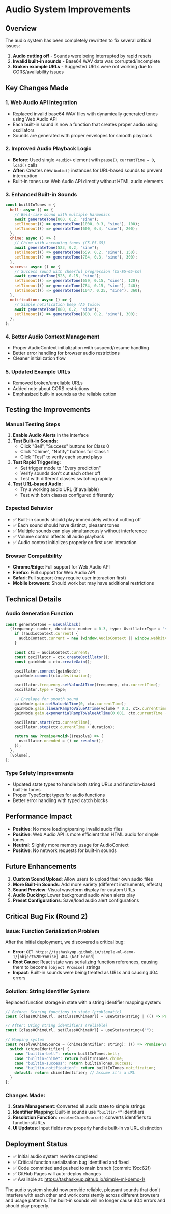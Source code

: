 # Audio System Improvements

## Overview
The audio system has been completely rewritten to fix several critical issues:

1. **Audio cutting off** - Sounds were being interrupted by rapid resets
2. **Invalid built-in sounds** - Base64 WAV data was corrupted/incomplete
3. **Broken example URLs** - Suggested URLs were not working due to CORS/availability issues

## Key Changes Made

### 1. Web Audio API Integration
- Replaced invalid base64 WAV files with dynamically generated tones using Web Audio API
- Each built-in sound is now a function that creates proper audio using oscillators
- Sounds are generated with proper envelopes for smooth playback

### 2. Improved Audio Playback Logic
- **Before**: Used single `<audio>` element with `pause()`, `currentTime = 0`, `load()` calls
- **After**: Creates new `Audio()` instances for URL-based sounds to prevent interruption
- Built-in tones use Web Audio API directly without HTML audio elements

### 3. Enhanced Built-in Sounds
```javascript
const builtInTones = {
  bell: async () => {
    // Bell-like sound with multiple harmonics
    await generateTone(800, 0.2, "sine");
    setTimeout(() => generateTone(1000, 0.3, "sine"), 100);
    setTimeout(() => generateTone(600, 0.4, "sine"), 200);
  },
  chime: async () => {
    // Chime with ascending tones (C5-E5-G5)
    await generateTone(523, 0.2, "sine");
    setTimeout(() => generateTone(659, 0.2, "sine"), 150);
    setTimeout(() => generateTone(784, 0.3, "sine"), 300);
  },
  success: async () => {
    // Success sound with cheerful progression (C5-E5-G5-C6)
    await generateTone(523, 0.15, "sine");
    setTimeout(() => generateTone(659, 0.15, "sine"), 120);
    setTimeout(() => generateTone(784, 0.15, "sine"), 240);
    setTimeout(() => generateTone(1047, 0.25, "sine"), 360);
  },
  notification: async () => {
    // Simple notification beep (A5 twice)
    await generateTone(880, 0.2, "sine");
    setTimeout(() => generateTone(880, 0.2, "sine"), 300);
  },
};
```

### 4. Better Audio Context Management
- Proper AudioContext initialization with suspend/resume handling
- Better error handling for browser audio restrictions
- Cleaner initialization flow

### 5. Updated Example URLs
- Removed broken/unreliable URLs
- Added note about CORS restrictions
- Emphasized built-in sounds as the reliable option

## Testing the Improvements

### Manual Testing Steps
1. **Enable Audio Alerts** in the interface
2. **Test Built-in Sounds**:
   - Click "Bell", "Success" buttons for Class 0
   - Click "Chime", "Notify" buttons for Class 1
   - Click "Test" to verify each sound plays
3. **Test Rapid Triggering**:
   - Set trigger mode to "Every prediction"
   - Verify sounds don't cut each other off
   - Test with different classes switching rapidly
4. **Test URL-based Audio**:
   - Try a working audio URL (if available)
   - Test with both classes configured differently

### Expected Behavior
- ✅ Built-in sounds should play immediately without cutting off
- ✅ Each sound should have distinct, pleasant tones
- ✅ Multiple sounds can play simultaneously without interference
- ✅ Volume control affects all audio playback
- ✅ Audio context initializes properly on first user interaction

### Browser Compatibility
- **Chrome/Edge**: Full support for Web Audio API
- **Firefox**: Full support for Web Audio API  
- **Safari**: Full support (may require user interaction first)
- **Mobile browsers**: Should work but may have additional restrictions

## Technical Details

### Audio Generation Function
```javascript
const generateTone = useCallback(
  (frequency: number, duration: number = 0.3, type: OscillatorType = "sine") => {
    if (!audioContext.current) {
      audioContext.current = new (window.AudioContext || window.webkitAudioContext)();
    }

    const ctx = audioContext.current;
    const oscillator = ctx.createOscillator();
    const gainNode = ctx.createGain();

    oscillator.connect(gainNode);
    gainNode.connect(ctx.destination);

    oscillator.frequency.setValueAtTime(frequency, ctx.currentTime);
    oscillator.type = type;

    // Envelope for smooth sound
    gainNode.gain.setValueAtTime(0, ctx.currentTime);
    gainNode.gain.linearRampToValueAtTime(volume * 0.3, ctx.currentTime + 0.01);
    gainNode.gain.exponentialRampToValueAtTime(0.001, ctx.currentTime + duration);

    oscillator.start(ctx.currentTime);
    oscillator.stop(ctx.currentTime + duration);

    return new Promise<void>((resolve) => {
      oscillator.onended = () => resolve();
    });
  },
  [volume],
);
```

### Type Safety Improvements
- Updated state types to handle both string URLs and function-based built-in tones
- Proper TypeScript types for audio functions
- Better error handling with typed catch blocks

## Performance Impact
- **Positive**: No more loading/parsing invalid audio files
- **Positive**: Web Audio API is more efficient than HTML audio for simple tones
- **Neutral**: Slightly more memory usage for AudioContext
- **Positive**: No network requests for built-in sounds

## Future Enhancements
1. **Custom Sound Upload**: Allow users to upload their own audio files
2. **More Built-in Sounds**: Add more variety (different instruments, effects)
3. **Sound Preview**: Visual waveform display for custom URLs
4. **Audio Ducking**: Lower background audio when alerts play
5. **Preset Configurations**: Save/load audio alert configurations

## Critical Bug Fix (Round 2)

### Issue: Function Serialization Problem
After the initial deployment, we discovered a critical bug:
- **Error**: `GET https://tashaskyup.github.io/simple-ml-demo-1/[object%20Promise] 404 (Not Found)`
- **Root Cause**: React state was serializing function references, causing them to become `[object Promise]` strings
- **Impact**: Built-in sounds were being treated as URLs and causing 404 errors

### Solution: String Identifier System
Replaced function storage in state with a string identifier mapping system:

```javascript
// Before: Storing functions in state (problematic)
const [class0ChimeUrl, setClass0ChimeUrl] = useState<string | (() => Promise<void>)>("");

// After: Using string identifiers (reliable)
const [class0ChimeUrl, setClass0ChimeUrl] = useState<string>("");

// Mapping system
const resolveChimeSource = (chimeIdentifier: string): (() => Promise<void>) | string => {
  switch (chimeIdentifier) {
    case "builtin-bell": return builtInTones.bell;
    case "builtin-chime": return builtInTones.chime;
    case "builtin-success": return builtInTones.success;
    case "builtin-notification": return builtInTones.notification;
    default: return chimeIdentifier; // Assume it's a URL
  }
};
```

### Changes Made:
1. **State Management**: Converted all audio state to simple strings
2. **Identifier Mapping**: Built-in sounds use `"builtin-*"` identifiers
3. **Resolution Function**: `resolveChimeSource()` converts identifiers to functions/URLs
4. **UI Updates**: Input fields now properly handle built-in vs URL distinction

## Deployment Status
- ✅ Initial audio system rewrite completed
- ✅ Critical function serialization bug identified and fixed
- ✅ Code committed and pushed to main branch (commit: 19cc62f)
- ✅ GitHub Pages will auto-deploy changes
- ✅ Available at: https://tashaskyup.github.io/simple-ml-demo-1/

The audio system should now provide reliable, pleasant sounds that don't interfere with each other and work consistently across different browsers and usage patterns. The built-in sounds will no longer cause 404 errors and should play properly.
